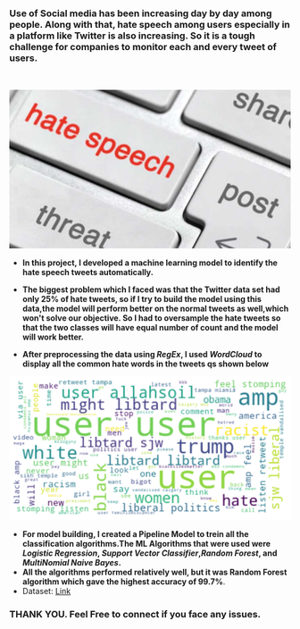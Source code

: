 <h3> Use of Social media has been increasing day by day among people. Along with that, hate speech among users especially in a platform like Twitter is also increasing. So it is a tough challenge for companies to monitor each and every tweet of users.</h3>
<br>

![image](hate-speech.jpg) <br>
* **In this project, I developed a machine learning model to identify the hate speech tweets automatically.<br>**
* **The biggest problem which I faced was that the Twitter data set had only 25% of hate tweets, so if I try to build the model using this data,the model will perform better on the normal tweets as well,which won't solve our objective. So I had to oversample the hate tweets so that the two classes will have equal number of count and the model will work better.**




* **After preprocessing the data using *RegEx*, I used *WordCloud* to display all the common hate words in the tweets qs shown below**

![image](wordcloud.png)

* **For model building, I created a Pipeline Model to trein all the classification algorithms.The ML Algorithms that were used were *Logistic Regression*, *Support Vector Classifier*,*Random Forest*, and *MultiNomial Naive Bayes*.**
* **All the algorithms performed relatively well, but it was Random Forest algorithm which gave the highest accuracy of 99.7%**.
* Dataset: [Link](https://www.kaggle.com/vkrahul/twitter-hate-speech)

<h3> THANK YOU. Feel Free to connect if you face any issues.</h3>
